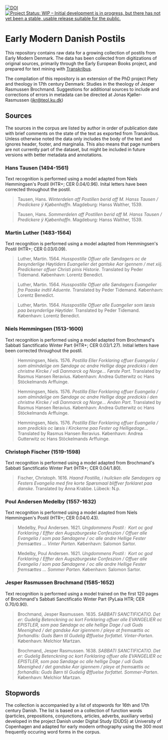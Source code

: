 [![DOI](https://zenodo.org/badge/DOI/10.5281/zenodo.7113232.svg)](https://doi.org/10.5281/zenodo.7113232)
[![Project Status: WIP – Initial development is in progress, but there has not yet been a stable, usable release suitable for the public.](https://www.repostatus.org/badges/latest/wip.svg)](https://www.repostatus.org/#wip)
# Early Modern Danish Postils
This repository contains raw data for a growing collection of postils from Early Modern Denmark. The data has been collected from digitizations of original sources, primarily through the Early European Books project, and prepared for text mining with [Transkribus](https://readcoop.eu/transkribus/?sc=Transkribus).

The compilation of this repository is an extension of the PhD project Piety and theology in 17th century Denmark: Studies in the theology of Jesper Rasmussen Brochmand. Suggestions for additional sources to include and corrections of errors in metadata can be directed at Jonas Kjøller-Rasmussen (jkr@teol.ku.dk)
## Sources
The sources in the corpus are listed by author in order of publication date with brief comments on the state of the text as exported from Transkribus. Unless otherwise noted the data only includes the body of the text and ignores header, footer, and marginalia. This also means that page numbers are not currently part of the dataset, but might be included in future versions with better metadata and annotations.
### Hans Tausen (1494-1561)
Text recognition is performed using a model adapted from Niels Hemmingsen's Postil (HTR+; CER 0.04/0.96). Inital letters have been corrected throughout the postil.
>Tausen, Hans. *Winterdelen aff Postillen berid aff M. Hanss Tausen / Predickere ÿ Kjøbenhaffn*. Magdeburg: Hanss Walther, 1539.

>Tausen, Hans. *Sommerdelen aff Postillen berid aff M. Hanss Tausen / Predickere ÿ Kjøbenhaffn*. Magdeburg: Hanss Walther, 1539.

### Martin Luther (1483-1564)
Text recognition is performed using a model adapted from Hemmingsen's Postil (HTR+; CER 0.03/0.09).
>Luther, Martin. 1564. *Husspostille Offuer alle Søndagers oc de besynderlige Høytiders Euangelier det gantske Aar igennem / met xiij. Predickener offuer Christi pinis Historie.* Translated by Peder Tidemand. København: Lorentz Benedict.

>Luther, Martin. 1564. *Husspostille Offuer alle Søndagers Euangelier fra Paaske indtil Aduente.* Translated by Peder Tidemand. København: Lorentz Benedict.

>Luther, Martin. 1564. *Husspostille Offuer alle Euangelier som læsis paa besynderlige Høytider.* Translated by Peder Tidemand. København: Lorentz Benedict.

### Niels Hemmingsen (1513-1600)
Text recognition is performed using a model adapted from Brochmand's Sabbati Sanctificatio Winter Part (HTR+; CER 0.03/1.27). Initial letters have been corrected throughout the postil.
>Hemmingsen, Niels. 1576. *Postilla Eller Forklaring offuer Euangelia / som almindelige om Søndage oc andre Hellige dage predickis i den christne Kircke / vdi Danmarck og Norge… Første Part*. Translated by Rasmus Hansen Reravius. København: Andrea Gutterwitz oc Hans Stöckelmands Arffuinge.

>Hemmingsen, Niels. 1576. *Postilla Eller Forklaring offuer Euangelia / som almindelige om Søndage oc andre Hellige dage predickis i den christne Kircke / vdi Danmarck og Norge… Anden Part*. Translated by Rasmus Hansen Reravius. København: Andrea Gutterwitz oc Hans Stöckelmands Arffuinge.

>Hemmingsen, Niels. 1576. *Postilla Eller Forklaring offuer Euangelia / som predickis oc læsis i Kirckerne paa Fester og Helligedage...* Translated by Rasmus Hansen Reravius. København: Andrea Gutterwitz oc Hans Stöckelmands Arffuinge.

### Christoph Fischer (1519-1598)
Text recognition is performed using a model adapted from Brochmand's Sabbati Sanctificatio Winter Part (HTR+; CER 0.04/1.80).
>Fischer, Christoph. 1616. *Haand Postilla, i huilcken alle Søndagers og Festers Evangelia med fire korte Spørsmaal bliffver forklaret paa danske*. Translated by Anna Krabbe. Lübeck: N.p.

### Poul Andersen Medelby (1557-1632)
Text recognition is performed using a model adapted from Niels Hemmingsen's Postil (HTR+; CER 0.04/0.43).
>Medelby, Poul Andersen. 1621. *Ungdommens Postil :  Kort oc god Forklaring / Effter den Augszburgeske Confeszion / Offuer alle Evangelia / som paa Søndagene / oc alle andre Hellige Fester fremsættes … Vinter Parten*. København: Salomon Sartor.

>Medelby, Poul Andersen. 1621. *Ungdommens Postil :  Kort oc god Forklaring / Effter den Augszburgeske Confeszion / Offuer alle Evangelia / som paa Søndagene / oc alle andre Hellige Fester fremsættes … Sommer Parten*. København: Salomon Sartor.

### Jesper Rasmussen Brochmand (1585-1652)
Text recognition is performed using a model trained on the first 120 pages of Brochmand's Sabbati Sanctificatio Winter Part (PyLaia HTR; CER 0.70/0.90).
>Brochmand, Jesper Rasmussen. 1635. *SABBATI SANCTIFICATIO. Det er: Gudelig Betenckning oc kort Forklaring offuer alle EVANGELIER oc EPISTLER, som paa Søndage oc alle hellige Dage / udi Guds Meenighed / det gandske Aar igiennem / pleye at fremsættis oc forhandlis: Guds Børn til Gudelig Øffuelse forfattet. Vinter-Parten*. København: Melchior Martzan.

>Brochmand, Jesper Rasmussen. 1638. *SABBATI SANCTIFICATIO. Det er: Gudelig Betenckning oc kort Forklaring offuer alle EVANGELIER oc EPISTLER, som paa Søndage oc alle hellige Dage / udi Guds Meenighed / det gandske Aar igiennem / pleye at fremsættis oc forhandlis: Guds Børn til Gudelig Øffuelse forfattet. Sommer-Parten*. København: Melchior Martzan.

## Stopwords
The collection is accompanied by a list of stopwords for 16th and 17th century Danish. The list is based on a collection of function words (particles, prepositions, conjunctions, articles, adverbs, auxiliary verbs) developed in the project Danish under Digital Study (DUDS) at University of Copenhagen and adapted for early modern orthography using the 300 most frequently occuring word forms in the corpus.
